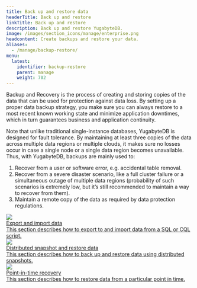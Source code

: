 ```yaml
---
title: Back up and restore data
headerTitle: Back up and restore
linkTitle: Back up and restore
description: Back up and restore YugabyteDB.
image: /images/section_icons/manage/enterprise.png
headcontent: Create backups and restore your data.
aliases:
  - /manage/backup-restore/
menu:
  latest:
    identifier: backup-restore
    parent: manage
    weight: 702
---
```


Backup and Recovery is the process of creating and storing copies of the data that can be used for protection against data loss. By setting up a proper data backup strategy, you make sure you can always restore to a most recent known working state and minimize application downtimes, which in turn guarantees business and application continuity.

Note that unlike traditional single-instance databases, YugabyteDB is designed for fault tolerance. By maintaining at least three copies of the data across multiple data regions or multiple clouds, it makes sure no losses occur in case a single node or a single data region becomes unavailable. Thus, with YugabyteDB, backups are mainly used to:
1. Recover from a user or software error, e.g. accidental table removal.
2. Recover from a severe disaster scenario, like a full cluster failure or a simultaneous outage of multiple data regions (probability of such scenarios is extremely low, but it’s still recommended to maintain a way to recover from them).
3. Maintain a remote copy of the data as required by data protection regulations.

<div class="row">
  <div class="col-12 col-md-6 col-lg-12 col-xl-6">
    <a class="section-link icon-offset" href="export-import-data/">
      <div class="head">
        <img class="icon" src="/images/section_icons/manage/backup.png" aria-hidden="true" />
        <div class="title">Export and import data</div>
      </div>
      <div class="body">
        This section describes how to export to and import data from a SQL or CQL script.
      </div>
    </a>
  </div>
  <div class="col-12 col-md-6 col-lg-12 col-xl-6">
    <a class="section-link icon-offset" href="snapshot-ysql/">
      <div class="head">
        <img class="icon" src="/images/section_icons/manage/backup.png" aria-hidden="true" />
        <div class="title">Distributed snapshot and restore data</div>
      </div>
      <div class="body">
        This section describes how to back up and restore data using distributed snapshots.
      </div>
    </a>
  </div>
</div>
<div class="row">
  <div class="col-12 col-md-6 col-lg-12 col-xl-6">
    <a class="section-link icon-offset" href="point-in-time-recovery/">
      <div class="head">
        <img class="icon" src="/images/section_icons/manage/enterprise/create_universe.png" aria-hidden="true" />
        <div class="title">Point-in-time recovery</div>
      </div>
      <div class="body">
        This section describes how to restore data from a particular point in time.
      </div>
    </a>
  </div>
</div>
